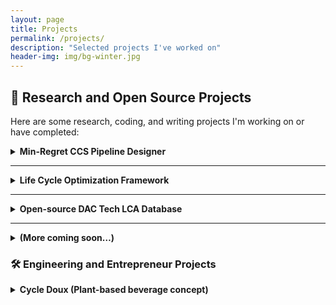 ```yaml
---
layout: page
title: Projects
permalink: /projects/
description: "Selected projects I've worked on"
header-img: img/bg-winter.jpg
---
```


## 🚀 Research and Open Source Projects


Here are some research, coding, and writing projects I'm working on or have completed:

<details>
  <summary><strong>Min-Regret CCS Pipeline Designer</strong></summary>

Multi-scenario MILP tool to optimize CO₂ pipeline networks under uncertainty.  
*Tech stack:* Julia, JuMP, GIS, Shapely

- **Goal:** Robust routing & sizing under demand/storage uncertainty  
- **Features:** Scenario sets, min-max regret, candidate corridor pruning  
- **Status:** Prototype public; documentation in progress
</details>

---

<details>
  <summary><strong>Life Cycle Optimization Framework</strong></summary>

Prospective LCA + optimization framework for CCS/CCU deployment in heavy industry.  
*Stack:* Julia (JuMP), Python (Brightway2), GAMS baseline

- **Scope:** Multi-period, policy scenarios, tech learning  
- **Outputs:** Cost–emission trade-offs, adoption pathways
</details>

---

<details>
  <summary><strong>Open-source DAC Tech LCA Database</strong></summary>

Collaborating with master’s students to compile future DAC life-cycle inventories.  
*Tools:* Brightway2, ActivityBrowser

- **Focus:** Sorbent/solvent pathways, energy mixes, scale-up effects  
- **Deliverable:** Versioned datasets + reproducible notebooks
</details>

---

<details>
  <summary><strong>(More coming soon…)</strong></summary>

Roadmap includes:  
- Heat-reuse + capture for AI data centers  
- Cooperative CO₂ transport games  
- Interactive dashboards
- Julia Model
</details>

### 🛠️ Engineering and Entrepreneur Projects

<details>
  <summary><strong>Cycle Doux (Plant-based beverage concept)</strong></summary>

Brand concept exploring carbon-neutral/negative supply chains with female-health focus.

- Workstreams: LCA, supplier mapping, packaging trials  
- Status: Early prototyping & branding
</details>